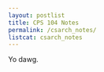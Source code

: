 ```yaml
---
layout: postlist
title: CPS 104 Notes
permalink: /csarch_notes/
listcat: csarch_notes
---
```

Yo dawg.
